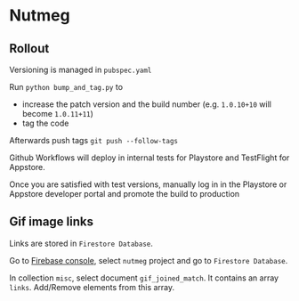 # Nutmeg

## Rollout

Versioning is managed in `pubspec.yaml`

Run `python bump_and_tag.py` to
- increase the patch version and the build number (e.g. `1.0.10+10` will become `1.0.11+11`)
- tag the code

Afterwards push tags `git push --follow-tags`

Github Workflows will deploy in internal tests for Playstore and TestFlight for Appstore.

Once you are satisfied with test versions, manually log in in the Playstore or Appstore developer portal and 
promote the build to production

## Gif image links

Links are stored in `Firestore Database`.

Go to [Firebase console](https://console.firebase.google.com/), select `nutmeg` project and go to `Firestore Database`.

In collection `misc`, select document `gif_joined_match`. It contains an array `links`. Add/Remove elements from 
this array.